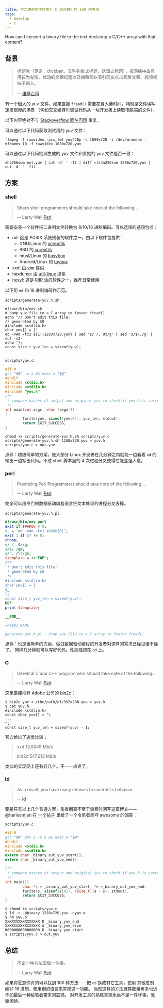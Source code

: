```yaml
---
title: 将二进制文件转换为 C 语言数组的 100 种方法
tags:
  - develop
  - c
---
```


How can I convert a binary file to the text declaring a C/C++ array with that content?

## 背景

> 标题党（英语：clickbait，又称钓鱼式标题、诱饵式标题），指网络中故意用较为夸张、耸动的文章标题以及缩略图以吸引网友点击观看文章、视频或帖子的人。
>
> -- [维基百科](https://zh.wikipedia.org/zh-cn/%E6%A0%87%E9%A2%98%E5%85%9A)

有一个很大的 yuv 文件，如果直接 `fread()` 需要花费大量时间，特别是文件读写速度很慢的场景
（例如交叉编译时调试代码从一块开发板上读取电脑端的文件）。

以下内容绝对不与
[Stackoverflow 同名问题](https://stackoverflow.com/questions/8707183/how-can-i-convert-a-binary-file-to-the-text-declaring-a-c-c-array-with-that-co)
重复。

可以通过以下代码获取测试用的 yuv 文件：

```shell
ffmpeg -f rawvideo -pix_fmt yuv420p -s 1080x720 -i /dev/urandom -vframes 10 -f rawvideo 1080x720.yuv
```

可以通过以下代码检测生成的 yuv 文件和原始的 yuv 文件是否一致：

```shell
sha256sum out.yuv | cut -d' ' -f1 | diff <(sha256sum 1280x720.yuv | cut -d' ' -f1) -
```

## 方案

### shell

> Sharp shell programmers should take note of the following...
>
> -- Larry Wall [Perl](https://perldoc.perl.org/perltrap#Shell-Traps)

需要安装一个软件把二进制文件转换为 8/10/16 进制编码。可以选择的选项包括：

- od: 这是 POSIX 系统预装的软件之一，由以下软件包提供：
  - GNU/Linux 的 [coreutils](https://www.gnu.org/software/coreutils)
  - BSD 的 [coreutils](https://github.com/DiegoMagdaleno/BSDCoreUtils)
  - musl/Linux 的 [busybox](https://busybox.net)
  - Android/Linux
    的 [toybox](https://android.googlesource.com/platform/external/toybox)
- xxd: 由 [vim](https://github.com/vim/vim) 提供
- hexdump: 由 [util-linux](https://github.com/util-linux/util-linux) 提供
- [hexyl](https://github.com/sharkdp/hexyl): 这是
  [RIIR](https://github.com/ansuz/RIIR) 派的软件之一，推荐日常使用

以下用 `od` 和 16 进制编码作示范。

`scripts/generate-yuv.h.sh`:

```shell
#!/usr/bin/env sh
# dump yuv file to a C array to fasten fread()
echo "// Don't edit this file!
// generated by $0
#include <stdlib.h>
char yuv[] = {"
od -vAn -tx1 ${1:-1280x720.yuv} | sed 's/ /, 0x/g' | sed 's/$/,/g' | cut -c3-
echo '};
const size_t yuv_len = sizeof(yuv);
'
```

`scripts/yuv.c`:

```c
#if 0
gcc "$0" -o a && exec a "$@"
#endif
#include <stdio.h>
#include <stdlib.h>
#include "yuv.h"
/**
 * compare hashes of output and original yuv to check if yuv.h is correct
 */
int main(int argc, char *argv[])
{
        fwrite(yuv, sizeof(yuv[0]), yuv_len, stdout);
        return EXIT_SUCCESS;
}
```

```shell
chmod +x scripts/generate-yuv.h.sh scripts/yuv.c
scripts/generate-yuv.h.sh 1280x720.yuv > yuv.h
scripts/yuv.c > out.yuv
```

点评：超级简单的方案，绝大部分 Linux 开发者在几分钟之内就能一边看着 `od`
的输出一边写出代码。不过 shell 脚本里的 4 次进程分叉使得性能差强人意。

### perl

> Practicing Perl Programmers should take note of the following...
>
> -- Larry Wall [Perl](https://perldoc.perl.org/perltrap#Perl-Traps)

完全可以用专门的数据驱动编程语言把文本处理的进程分叉去掉。

`scripts/generate-yuv.h.pl`:

```perl
#!/usr/bin/env perl
exit if $#ARGV < 0;
$_ = `od -vAn -tx1 $ARGV[0]`;
exit 1 if $? != 0;
chomp;
s/ /, 0x/g;
s/$/,/gm;
s/^, /\t/gm;
$template = <<"EOF";
/**
 * Don't edit this file!
 * generated by $0
 */
#include <stdlib.h>
char yuv[] = {
$_
};
const size_t yuv_len = sizeof(yuv);
EOF
print $template;

__END__

=head1 NAME

generate-yuv.h.pl - dump yuv file to a C array to fasten fread()
```

点评：也是很简单的方案，做过数据驱动编程的开发者对这样的需求已经见怪不怪了。
同样几分钟就可以写好代码。性能瓶颈在 `od` 上。

### C

> Cerebral C and C++ programmers should take note of the following...
>
> -- Larry Wall [Perl](https://perldoc.perl.org/perltrap#C/C++-Traps)

这里直接推荐 Adobe 公司的 [bin2c](https://github.com/adobe/bin2c)：

```shell
$ bin2c yuv < /the/path/of/352x288.yuv > yuv.h
$ cat yuv.h
#include <stdlib.h>
const char yuv[] = "\
...
";
const size_t yuv_len = sizeof(yuv) - 1;
```

官方给出了速度比较：

> xxd 13.9045 Mb/s
>
> bin2c 547.613 Mb/s

类似的实现网上还有好几个。不一一点评了。

### ld

> As a result, you have many choices to control its behavior.
>
> -- [ld](https://sourceware.org/binutils/docs-2.40/ld.html#Invocation)

要是只有以上几个普通方案，笔者倒真不至于浪费时间写这篇博文—— @harieamjari 在
[一个帖子](https://github.com/termux/termux-packages/issues/16429#issuecomment-1541466535)
里给了一个令笔者高呼 awesome 的回答：

`scripts/yuv.c`

```c
#if 0
gcc "$0" yuv.o -o a && exec a "$@"
#endif
#include <stdio.h>
#include <stdlib.h>
extern char _binary_out_yuv_start[];
extern char _binary_out_yuv_end[];

/**
 * compare hashes of output and original yuv to check if yuv.h is correct
 */
int main(){
        char *s = _binary_out_yuv_start, *e =_binary_out_yuv_end;
        fwrite(s, sizeof(s[0]), (size_t)(e - s), stdout);
        return EXIT_SUCCESS;
}
```

```shell
$ chmod +x scripts/yuv.c
$ ld -r -bbinary 1280x720.yuv -oyuv.o
$ nm yuv.o
XXXXXXXXXXXXXXXX D _binary_yuv_end
XXXXXXXXXXXXXXXX A _binary_yuv_size
0000000000000000 D _binary_yuv_start
$ scripts/yuv.c > out.yuv
```

## 总结

> 不止一种方法去做一件事。
>
> -- Larry Wall [Perl](https://perldoc.perl.org/perlfaq1#Is-Perl-difficult-to-learn%3F)

如果你愿意你真的可以找到 100 种方法——把 `od` 换成其它工具，使用 其他进制而非 16
进制，使用别的语言来实现这一功能。
当然这样的方法就算数量再多也远不如最后一种给笔者带来的震撼。
对开发工具的熟练掌握永远不是一件坏事。感谢阅读。
